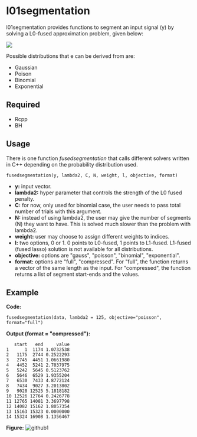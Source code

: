 # l01segmentation
l01segmentation provides functions to segment an input signal (y) by solving a L0-fused approximation problem, given below: 

![](https://latex.codecogs.com/svg.image?{\color{white}\beta=\underset{\beta&space;\in&space;\mathbb{R}^{n}}{\operatorname{argmax}}&space;\sum_{i=1}^{N}&space;e(\beta_i,&space;y_i\textbf{})-\lambda_2&space;\sum_{i=1}^{N-1}\left|\beta_{i}&space;-&space;\beta_{i&plus;1}\right|_0}#gh-dark-mode-only)

Possible distributions that e can be derived from are:
- Gaussian
- Poison
- Binomial
- Exponential

## Required
- Rcpp
- BH

## Usage
There is one function *fusedsegmentation* that calls different solvers written in C++ depending on the probability distribution used. 
```
fusedsegmentation(y, lambda2, C, N, weight, l, objective, format)
```
- **y:** input vector.
- **lambda2:** hyper parameter that controls the strength of the L0 fused penalty.
- **C:** for now, only used for binomial case, the user needs to pass total number of trials with this argument.
- **N:** instead of using lambda2, the user may give the number of segments (N) they want to have. This is solved much slower than the problem with lambda2. 
- **weight:** user may choose to assign different weights to indices.
- **l:** two options, 0 or 1. 0 points to L0-fused, 1 points to L1-fused. L1-fused (fused lasso) solution is not available for all distributions.
- **objective:** options are "gauss", "poisson", "binomial", "exponential".
- **format:** options are "full", "compressed". For "full", the function returns a vector of the same length as the input. For "compressed", the function returns a list of segment start-ends and the values.

## Example
**Code:**
```
fusedsegmentation(data, lambda2 = 125, objective="poisson", format="full")
```
**Output (format = "compressed"):**
```
   start   end     value
1      1  1174 1.0732538
2   1175  2744 0.2522293
3   2745  4451 1.0661980
4   4452  5241 2.7037975
5   5242  5645 0.5123762
6   5646  6529 1.9355204
7   6530  7433 4.8772124
8   7434  9027 3.2013802
9   9028 12525 5.1818182
10 12526 12764 0.2426778
11 12765 14081 3.3697798
12 14082 15162 1.8057354
13 15163 15323 0.0000000
14 15324 16908 1.1356467
```
**Figure:**
![github1](https://user-images.githubusercontent.com/15932827/158254225-143b22b7-c427-4808-bfca-d9fefd545d6e.png)

